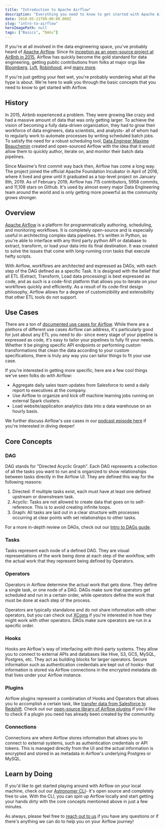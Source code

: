 ```yaml
---
title: "Introduction to Apache Airflow"
description: "Everything you need to know to get started with Apache Airflow."
date: 2018-05-21T00:00:00.000Z
slug: "intro-to-airflow"
heroImagePath: null
tags: ["Basics", “DAGs”]
---
```


If you're at all involved in the data engineering space, you've probably heard of [Apache Airflow](https://github.com/apache/airflow). Since its [inception as an open-source project at AirBnb in 2015](https://medium.com/airbnb-engineering/airflow-a-workflow-management-platform-46318b977fd8), Airflow has quickly become the gold standard for data engineering, getting public contributions from folks at major orgs like [Bloomberg](https://www.techatbloomberg.com/blog/airflow-on-kubernetes/), [Lyft](https://eng.lyft.com/running-apache-airflow-at-lyft-6e53bb8fccff), [Robinhood](https://robinhood.engineering/why-robinhood-uses-airflow-aed13a9a90c8), and [many more](https://github.com/apache/airflow#who-uses-apache-airflow).

If you're just getting your feet wet, you're probably wondering what all the hype is about. We're here to walk you through the basic concepts that you need to know to get started with Airflow.

## History

In 2015, Airbnb experienced a problem. They were growing like crazy and had a massive amount of data that was only getting larger. To achieve the vision of becoming a fully data-driven organization, they had to grow their workforce of data engineers, data scientists, and analysts- all of whom had to regularly work to automate processes by writing scheduled batch jobs. To satisfy the need for a robust scheduling tool, [Data Engineer Maxime Beauchemin](https://soundcloud.com/the-airflow-podcast/the-origins-of-airflow) created and open-sourced Airflow with the idea that it would allow them to quickly author, iterate on, and monitor their batch data pipelines.

Since Maxime's first commit way back then, Airflow has come a long way. The project joined the official Apache Foundation Incubator in April of 2016, where it lived and grew until it graduated as a top-level project on January 8th, 2019. As of February 2019, Airflow has 715 contributors, 5958 commits, and 11,108 stars on Github. It's used by almost every major Data Engineering team around the world and is only getting more powerful as the community grows stronger. 

## Overview

[Apache Airflow](https://airflow.apache.org/index.html) is a platform for programmatically authoring, scheduling, and monitoring workflows. It is completely open-source and is especially useful in architecting complex data pipelines. It's written in Python, so you're able to interface with any third party python API or database to extract, transform, or load your data into its final destination. It was created to solve the issues that come with long-running cron tasks that execute hefty scripts.

With Airflow, workflows are architected and expressed as DAGs, with each step of the DAG defined as a specific Task. It is designed with the belief that all ETL (Extract, Transform, Load data processing) is best expressed as code, and as such is a code-first platform that allows you to iterate on your workflows quickly and efficiently. As a result of its code-first design philosophy, Airflow allows for a degree of customizibility and extensibility that other ETL tools do not support.

## Use Cases

There are a ton of [documented use cases for Airflow](https://github.com/jghoman/awesome-apache-airflow#best-practices-lessons-learned-and-cool-use-cases). While there are a plethora of different use cases Airflow can address, it's particularly good for just about any ETL you need to do- since every stage of your pipeline is expressed as code, it's easy to tailor your pipelines to fully fit your needs. Whether it be pinging specific API endpoints or performing custom transformations that clean the data according to your custom specifications, there is truly any way you can tailor things to fit your use case.

If you're interested in getting more specific, here are a few cool things we've seen folks do with Airflow:

- Aggregate daily sales team updates from Salesforce to send a daily report to executives at the company.
- Use Airflow to organize and kick off machine learning jobs running on external Spark clusters.
- Load website/applicaiton analytics data into a data warehouse on an hourly basis.

We further discuss Airflow's use cases in our [podcast episode here](https://soundcloud.com/the-airflow-podcast/use-cases) if you're interested in diving deeper!

## Core Concepts

### DAG

DAG stands for "Directed Acyclic Graph". Each DAG represents a collection of all the tasks you want to run and is organized to show relationships between tasks directly in the Airflow UI. They are defined this way for the following reasons:

1. Directed: If multiple tasks exist, each must have at least one defined upstream or downstream task.
2. Acyclic: Tasks are not allowed to create data that goes on to self-reference. This is to avoid creating infinite loops.
3. Graph: All tasks are laid out in a clear structure with processes occurring at clear points with set relationships to other tasks.

For a more in-depth review on DAGs, check out our [Intro to DAGs guide](https://astronomer.io/guides/dags).

### Tasks

Tasks represent each node of a defined DAG. They are visual representations of the work being done at each step of the workflow, with the actual work that they represent being defined by Operators.

### Operators

Operators in Airflow determine the actual work that gets done. They define a single task, or one node of a DAG. DAGs make sure that operators get scheduled and run in a certain order, while operators define the work that must be done at each step of the process.

Operators are typically standalone and do not share information with other operators, but you can check out [XComs](https://airflow.apache.org/concepts.html#xcoms) if you're interested in how they might work with other operators. DAGs make sure operators are run in a specific order.

### Hooks

Hooks are Airflow's way of interfacing with third-party systems. They allow you to connect to external APIs and databases like Hive, S3, GCS, MySQL, Postgres, etc. They act as building blocks for larger operators. Secure information such as authentication credentials are kept out of hooks- that information is stored via Airflow connections in the encrypted metadata db that lives under your Airflow instance.

### Plugins

Airflow plugins represent a combination of Hooks and Operators that allows you to accomplish a certain task, like [transfer data from Salesforce to Redshift](http://astronomer.io/guides/salesforce-to-redshift). Check out our [open-source library of Airflow plugins](https://github.com/airflow-plugins) if you'd like to check if a plugin you need has already been created by the community.

### Connections

Connections are where Airflow stores information that allows you to connect to external systems, such as authentication credentials or API tokens. This is managed directly from the UI and the actual information is encrypted and stored in as metadata in Airflow's underlying Postgres or MySQL.


## Learn by Doing

If you'd like to get started playing around with Airflow on your local machine, check out our [Astronomer CLI](https://github.com/astronomer/astro-cli)- it's open source and completely free to use. With the CLI, you can spin up Airflow locally and start getting your hands dirty with the core concepts mentioned above in just a few minutes. 

As always, please feel free to [reach out to us](https://astronomer.io/contact) if you have any questions or if there's anything we can do to help you on your Airflow journey!
